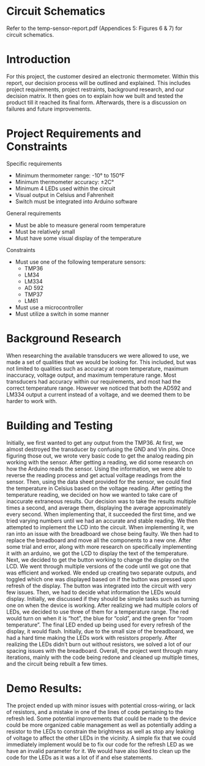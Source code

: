 # Circuit Schematics
Refer to the temp-sensor-report.pdf (Appendices 5: Figures 6 & 7) for circuit schematics.

# Introduction
For this project, the customer desired an electronic thermometer. Within this report, our decision process will be outlined and explained. This includes project requirements, project restraints, background research, and our decision matrix. It then goes on to explain how we built and tested the product till it reached its final form. Afterwards, there is a discussion on failures and future improvements.

# Project Requirements and Constraints
Specific requirements
* Minimum thermometer range:  -10° to 150°F
* Minimum thermometer accuracy:  ±2C°
* Minimum 4 LEDs used within the circuit
* Visual output in Celsius and Fahrenheit
* Switch must be integrated into Arduino software

General requirements
* Must be able to measure general room temperature
* Must be relatively small
* Must have some visual display of the temperature

Constraints
* Must use one of the following temperature sensors:
  - TMP36
  - LM34
  - LM334
  - AD 592
  - TMP37
  - LM61
* Must use a microcontroller
* Must utilize a switch in some manner

# Background Research
When researching the available transducers we were allowed to use, we made a set of qualities that we would be looking for. This included, but was not limited to qualities such as accuracy at room temperature, maximum inaccuracy, voltage output, and maximum temperature range. Most transducers had accuracy within our requirements, and most had the correct temperature range. However we noticed that both the AD592 and LM334 output a current instead of a voltage, and we deemed them to be harder to work with.

# Building and Testing
Initially, we first wanted to get any output from the TMP36. At first, we almost destroyed the transducer by confusing the GND and Vin pins. Once figuring those out, we wrote very basic code to get the analog reading pin working with the sensor. After getting a reading, we did some research on how the Arduino reads the sensor. Using the information, we were able to reverse the reading process and get actual voltage readings from the sensor. Then, using the data sheet provided for the sensor, we could find the temperature in Celsius based on the voltage reading. After getting the temperature reading, we decided on how we wanted to take care of inaccurate extraneous results. Our decision was to take the results multiple times a second, and average them, displaying the average approximately every second. When implementing that, it succeeded the first time, and we tried varying numbers until we had an accurate and stable reading. We then attempted to implement the LCD into the circuit. When implementing it, we ran into an issue with the breadboard we chose being faulty. We then had to replace the breadboard and move all the components to a new one. After some trial and error, along with more research on specifically implementing it with an arduino, we got the LCD to display the text of the temperature. Next, we decided to get the button working to change the display on the LCD. We went through multiple versions of the code until we got one that was efficient and worked. We ended up creating two separate outputs, and toggled which one was displayed based on if the button was pressed upon refresh of the display. The button was integrated into the circuit with very few issues. Then, we had to decide what information the LEDs would display. Initially, we discussed if they should be simple tasks such as turning one on when the device is working. After realizing we had multiple colors of LEDs, we decided to use three of them for a temperature range. The red would turn on when it is “hot”, the blue for “cold”, and the green for “room temperature”. The final LED ended up being used for every refresh of the display, it would flash. Initially, due to the small size of the breadboard, we had a hard time making the LEDs work with resistors properly. After realizing the LEDs didn’t burn out without resistors, we solved a lot of our spacing issues with the breadboard. Overall, the project went through many iterations, mainly with the code being redone and cleaned up multiple times, and the circuit being rebuilt a few times.

# Demo Results:
The project ended up with minor issues with potential cross-wiring, or lack of resistors, and a mistake in one of the lines of code pertaining to the refresh led. Some potential improvements that could be made to the device could be more organized cable management as well as potentially adding a resistor to the LEDs to constrain the brightness as well as stop any leaking of voltage to affect the other LEDs in the vicinity. A simple fix that we could immediately implement would be to fix our code for the refresh LED as we have an invalid parameter for it. We would have also liked to clean up the code for the LEDs as it was a lot of if and else statements. 

